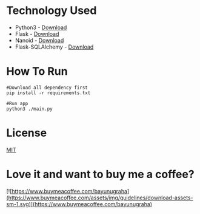 # Technology Used

- Python3 - [Download](https://www.python.org/downloads/)
- Flask - [Download](https://pypi.org/project/Flask/)
- Nanoid - [Download](https://pypi.org/project/nanoid/)
- Flask-SQLAlchemy - [Download](https://pypi.org/project/Flask-SQLAlchemy/)

# How To Run

```
#Download all dependency first
pip install -r requirements.txt

#Run app
python3 ./main.py

```

# License

[MIT](../../LICENSE)

# Love it and want to buy me a coffee?

[![https://www.buymeacoffee.com/bayunugraha](https://www.buymeacoffee.com/assets/img/guidelines/download-assets-sm-1.svg)](https://www.buymeacoffee.com/bayunugraha)
